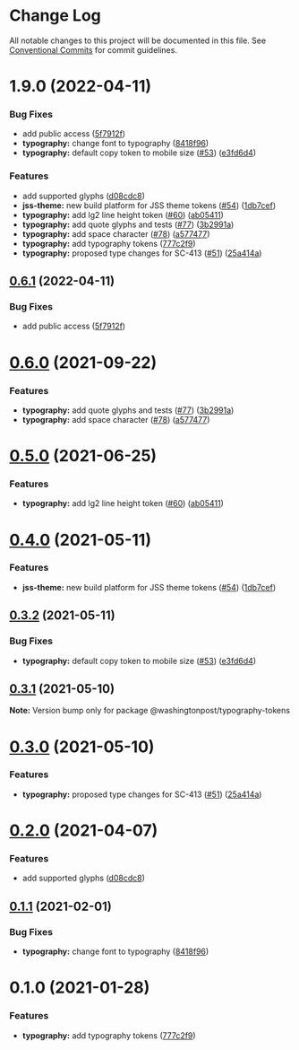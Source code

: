 # Change Log

All notable changes to this project will be documented in this file.
See [Conventional Commits](https://conventionalcommits.org) for commit guidelines.

# 1.9.0 (2022-04-11)


### Bug Fixes

* add public access ([5f7912f](https://github.com/WPMedia/wp-design-tokens/commit/5f7912fa9023d91b437f5f67afb8dc0904f06269))
* **typography:** change font to typography ([8418f96](https://github.com/WPMedia/wp-design-tokens/commit/8418f96b1666dec2cf1524b3619f5169ebeb6ba2))
* **typography:** default copy token to mobile size ([#53](https://github.com/WPMedia/wp-design-tokens/issues/53)) ([e3fd6d4](https://github.com/WPMedia/wp-design-tokens/commit/e3fd6d498a9b79cbe91bdf69be50f1f076958de3))


### Features

* add supported glyphs ([d08cdc8](https://github.com/WPMedia/wp-design-tokens/commit/d08cdc88356caf78648661216919c7e06f383e18))
* **jss-theme:** new build platform for JSS theme tokens ([#54](https://github.com/WPMedia/wp-design-tokens/issues/54)) ([1db7cef](https://github.com/WPMedia/wp-design-tokens/commit/1db7cef56bd075cd732968dca9ee5e750f616554))
* **typography:** add lg2 line height token ([#60](https://github.com/WPMedia/wp-design-tokens/issues/60)) ([ab05411](https://github.com/WPMedia/wp-design-tokens/commit/ab05411da098635b864388ee1874647b6b77b3ce))
* **typography:** add quote glyphs and tests ([#77](https://github.com/WPMedia/wp-design-tokens/issues/77)) ([3b2991a](https://github.com/WPMedia/wp-design-tokens/commit/3b2991aa14712c1f42af1aa5bde8497354928db9))
* **typography:** add space character ([#78](https://github.com/WPMedia/wp-design-tokens/issues/78)) ([a577477](https://github.com/WPMedia/wp-design-tokens/commit/a577477bae48c37c656d7a69e74ea88fafb1599f))
* **typography:** add typography tokens ([777c2f9](https://github.com/WPMedia/wp-design-tokens/commit/777c2f9d8b1409c968fed1a3cd782270c05e57da))
* **typography:** proposed type changes for SC-413 ([#51](https://github.com/WPMedia/wp-design-tokens/issues/51)) ([25a414a](https://github.com/WPMedia/wp-design-tokens/commit/25a414ae7094a23a9b95b1793503c454521f4a65))





## [0.6.1](https://github.com/WPMedia/wp-design-tokens/compare/@washingtonpost/typography-tokens@0.6.0...@washingtonpost/typography-tokens@0.6.1) (2022-04-11)


### Bug Fixes

* add public access ([5f7912f](https://github.com/WPMedia/wp-design-tokens/commit/5f7912fa9023d91b437f5f67afb8dc0904f06269))





# [0.6.0](https://github.com/WPMedia/wp-design-tokens/compare/@washingtonpost/typography-tokens@0.5.0...@washingtonpost/typography-tokens@0.6.0) (2021-09-22)


### Features

* **typography:** add quote glyphs and tests ([#77](https://github.com/WPMedia/wp-design-tokens/issues/77)) ([3b2991a](https://github.com/WPMedia/wp-design-tokens/commit/3b2991aa14712c1f42af1aa5bde8497354928db9))
* **typography:** add space character ([#78](https://github.com/WPMedia/wp-design-tokens/issues/78)) ([a577477](https://github.com/WPMedia/wp-design-tokens/commit/a577477bae48c37c656d7a69e74ea88fafb1599f))





# [0.5.0](https://github.com/WPMedia/wp-design-tokens/compare/@washingtonpost/typography-tokens@0.4.0...@washingtonpost/typography-tokens@0.5.0) (2021-06-25)


### Features

* **typography:** add lg2 line height token ([#60](https://github.com/WPMedia/wp-design-tokens/issues/60)) ([ab05411](https://github.com/WPMedia/wp-design-tokens/commit/ab05411da098635b864388ee1874647b6b77b3ce))





# [0.4.0](https://github.com/WPMedia/wp-design-tokens/compare/@washingtonpost/typography-tokens@0.3.2...@washingtonpost/typography-tokens@0.4.0) (2021-05-11)


### Features

* **jss-theme:** new build platform for JSS theme tokens ([#54](https://github.com/WPMedia/wp-design-tokens/issues/54)) ([1db7cef](https://github.com/WPMedia/wp-design-tokens/commit/1db7cef56bd075cd732968dca9ee5e750f616554))





## [0.3.2](https://github.com/WPMedia/wp-design-tokens/compare/@washingtonpost/typography-tokens@0.3.1...@washingtonpost/typography-tokens@0.3.2) (2021-05-11)


### Bug Fixes

* **typography:** default copy token to mobile size ([#53](https://github.com/WPMedia/wp-design-tokens/issues/53)) ([e3fd6d4](https://github.com/WPMedia/wp-design-tokens/commit/e3fd6d498a9b79cbe91bdf69be50f1f076958de3))





## [0.3.1](https://github.com/WPMedia/wp-design-tokens/compare/@washingtonpost/typography-tokens@0.3.0...@washingtonpost/typography-tokens@0.3.1) (2021-05-10)

**Note:** Version bump only for package @washingtonpost/typography-tokens





# [0.3.0](https://github.com/WPMedia/wp-design-tokens/compare/@washingtonpost/typography-tokens@0.2.0...@washingtonpost/typography-tokens@0.3.0) (2021-05-10)


### Features

* **typography:** proposed type changes for SC-413 ([#51](https://github.com/WPMedia/wp-design-tokens/issues/51)) ([25a414a](https://github.com/WPMedia/wp-design-tokens/commit/25a414ae7094a23a9b95b1793503c454521f4a65))





# [0.2.0](https://github.com/WPMedia/wp-design-tokens/compare/@washingtonpost/typography-tokens@0.1.1...@washingtonpost/typography-tokens@0.2.0) (2021-04-07)


### Features

* add supported glyphs ([d08cdc8](https://github.com/WPMedia/wp-design-tokens/commit/d08cdc88356caf78648661216919c7e06f383e18))





## [0.1.1](https://github.com/WPMedia/wp-design-tokens/compare/@washingtonpost/typography-tokens@0.1.0...@washingtonpost/typography-tokens@0.1.1) (2021-02-01)


### Bug Fixes

* **typography:** change font to typography ([8418f96](https://github.com/WPMedia/wp-design-tokens/commit/8418f96b1666dec2cf1524b3619f5169ebeb6ba2))





# 0.1.0 (2021-01-28)


### Features

* **typography:** add typography tokens ([777c2f9](https://github.com/WPMedia/wp-design-tokens/commit/777c2f9d8b1409c968fed1a3cd782270c05e57da))
